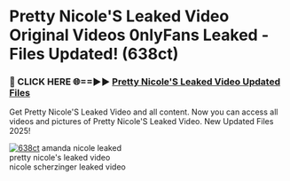 # Pretty Nicole'S Leaked Video Original Videos 0nlyFans Leaked - Files Updated! (638ct)

<h3>🔴 CLICK HERE 🌐==►► <a href="https://tinyurl.com/4seja8ks" rel="nofollow">Pretty Nicole'S Leaked Video Updated Files</a></h3>

Get Pretty Nicole'S Leaked Video and all content. Now you can access all videos and pictures of Pretty Nicole'S Leaked Video. New Updated Files 2025!

[![638ct](https://i.imgur.com/EWjZXRe.gif)](https://tinyurl.com/4seja8ks)
amanda nicole leaked<br>
pretty nicole's leaked video<br>
nicole scherzinger leaked video